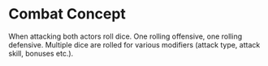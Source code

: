 # Combat Concept

When attacking both actors roll dice. One rolling offensive, one rolling defensive. Multiple dice are rolled for various modifiers (attack type, attack skill, bonuses etc.).
